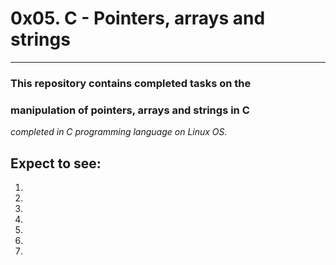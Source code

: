 # 0x05. C - Pointers, arrays and strings
---
### This repository contains completed tasks on the
### manipulation of pointers, arrays and strings in C
_completed in C programming language on Linux OS._

## Expect to see:

1.
2.
3.
4.
5.
6.
7.

